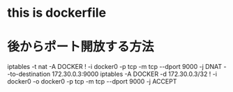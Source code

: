 # this is dockerfile

# 後からポート開放する方法  
iptables -t nat -A DOCKER ! -i docker0 -p tcp -m tcp --dport 9000 -j DNAT --to-destination 172.30.0.3:9000
iptables -A DOCKER -d 172.30.0.3/32 ! -i docker0 -o docker0 -p tcp -m tcp --dport 9000 -j ACCEPT
